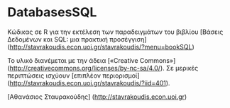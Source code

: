 # DatabasesSQL

Κώδικας σε R για την εκτέλεση των παραδειγμάτων του βιβλίου
[Βάσεις Δεδομένων και SQL: μια πρακτική προσέγγιση]
(http://stavrakoudis.econ.uoi.gr/stavrakoudis/?menu=bookSQL)

Το υλικό διανέμεται με την άδεια [«Creative Commons»]
(http://creativecommons.org/licenses/by-nc-sa/4.0/).
Σε μερικές περιπτώσεις ισχύουν [επιπλέον περιορισμοί]
(http://stavrakoudis.econ.uoi.gr/stavrakoudis/?iid=401).

[Αθανάσιος Σταυρακούδης]
(http://stavrakoudis.econ.uoi.gr)
